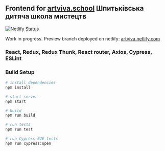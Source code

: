 ## Frontend for [artviva.school](https://artviva.school) Шпитьківська дитяча школа мистецтв

[![Netlify Status](https://api.netlify.com/api/v1/badges/87644f91-b3d0-4a87-ac7a-eaecb6e39c5f/deploy-status)](https://app.netlify.com/sites/artviva/deploys)

Work in progress. Preview branch deployed on netlify: [artviva.netlify.com](https://artviva.netlify.com)
### React, Redux, Redux Thunk, React router, Axios, Cypress, ESLint

### Build Setup

``` bash
# install dependencies
npm install

# start server
npm start

# build
npm run build

# run tests
npm run test

# run Cypress E2E tests
npm run cypress:open

```

